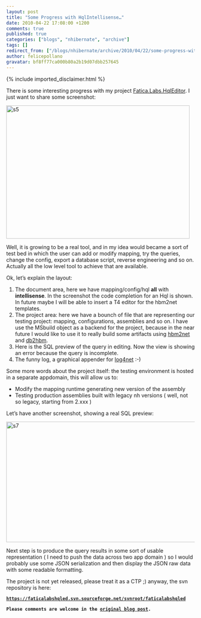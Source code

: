 ```yaml
---
layout: post
title: "Some Progress with HqlIntellisense…"
date: 2010-04-22 17:08:00 +1200
comments: true
published: true
categories: ["blogs", "nhibernate", "archive"]
tags: []
redirect_from: ["/blogs/nhibernate/archive/2010/04/22/some-progress-with-hqlintellisense.aspx/"]
author: felicepollano
gravatar: bf8ff77ca000b80a2b19d07dbb257645
---
```

{% include imported_disclaimer.html %}
<p>There is some interesting progress with my project <a href="http://sourceforge.net/projects/faticalabshqled/" target="_blank">Fatica.Labs.HqlEditor</a>. I just want to share some screenshot:</p>
<p><a href="/cfs-file.ashx/__key/CommunityServer.Blogs.Components.WeblogFiles/nhibernate/s5_5F00_08413719.png"><img style="border-right-width: 0px; display: inline; border-top-width: 0px; border-bottom-width: 0px; border-left-width: 0px" title="s5" alt="s5" src="/cfs-file.ashx/__key/CommunityServer.Blogs.Components.WeblogFiles/nhibernate/s5_5F00_thumb_5F00_65E8DFF8.png" border="0" height="356" width="490" /></a> </p>
<p>Well, it is growing to be a real tool, and in my idea would became a sort of test bed in which the user can add or modify mapping, try the queries, change the config, export a database script, reverse engineering and so on. Actually all the low level tool to achieve that are available.</p>
<p>Ok, let&rsquo;s explain the layout:</p>
<ol>
<li>The document area, here we have mapping/config/hql <b>all</b> with <b>intellisense</b>. In the screenshot the code completion for an Hql is shown. In future maybe I will be able to insert a T4 editor for the hbm2net templates. </li>
<li>The project area: here we have a bounch of file that are representing our testing project: mapping, configurations, assemblies and so on. I have use the MSbuild object as a backend for the project, because in the near future I would like to use it to really build some artifacts using <a href="/media/p/546.aspx" target="_blank">hbm2net</a> and <a href="/media/p/615.aspx" target="_blank">db2hbm</a>. </li>
<li>Here is the SQL preview of the query in editing. Now the view is showing an error because the query is incomplete. </li>
<li>The funny log, a graphical appender for <a href="http://logging.apache.org/log4net/index.html" target="_blank">log4net</a> :-) </li>
</ol>
<p>Some more words about the project itself: the testing environment is hosted in a separate appdomain, this will allow us to:</p>
<ul>
<li>Modify the mapping runtime generating new version of the assembly </li>
<li>Testing production assemblies built with legacy nh versions ( well, not so legacy, starting from 2.xxx ) </li>
</ul>
<p>Let&rsquo;s have another screenshot, showing a real SQL preview:</p>
<p><a href="/cfs-file.ashx/__key/CommunityServer.Blogs.Components.WeblogFiles/nhibernate/s7_5F00_40BB6FBF.png"><img style="border-right-width: 0px; display: inline; border-top-width: 0px; border-bottom-width: 0px; border-left-width: 0px" title="s7" alt="s7" src="/cfs-file.ashx/__key/CommunityServer.Blogs.Components.WeblogFiles/nhibernate/s7_5F00_thumb_5F00_57F64E63.png" border="0" height="322" width="509" /></a> </p>
<p>Next step is to produce the query results in some sort of usable representation ( I need to push the data across two app domain ) so I would probably use some JSON serialization and then display the JSON raw data with some readable formatting.</p>
<p>The project is not yet released, please treat it as a CTP ;) anyway, the svn repository is here:</p>
<p><code><b><a href="https://faticalabshqled.svn.sourceforge.net/svnroot/faticalabshqled">https://faticalabshqled.svn.sourceforge.net/svnroot/faticalabshqled</a></b></code></p>
<p><code><b>Please comments are welcome in the <a href="http://www.felicepollano.com/2010/04/22/SomeProgressWithHqlIntellisense.aspx" target="_blank">original blog post</a>.</b></code></p>
